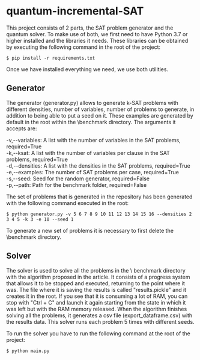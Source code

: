 # quantum-incremental-SAT

This project consists of 2 parts, the SAT problem generator and the quantum solver.
To make use of both, we first need to have Python 3.7 or higher installed and the libraries it needs. These libraries can be obtained by executing the following command in the root of the project:
```console
$ pip install -r requirements.txt
```
Once we have installed everything we need, we use both utilities.

## Generator
The generator (generator.py) allows to generate k-SAT problems with different densities, number of variables, number of problems to generate, in addition to being able to put a seed on it. These examples are generated by default in the root within the \benchmark directory. The arguments it accepts are:

-v,--variables: A list with the number of variables in the SAT problems, required=True \
-k,--ksat: A list with the number of variables per clause in the SAT problems, required=True \
-d,--densities: A list with the densities in the SAT problems, required=True \
-e,--examples: The number of SAT problems per case, required=True \
-s,--seed: Seed for the random generator, required=False \
-p,--path: Path for the benchmark folder, required=False 

The set of problems that is generated in the repository has been generated with the following command executed in the root:

```console
$ python generator.py -v 5 6 7 8 9 10 11 12 13 14 15 16 --densities 2 3 4 5 -k 3 -e 10 --seed 1
```

To generate a new set of problems it is necessary to first delete the \benchmark directory.

## Solver
The solver is used to solve all the problems in the \ benchmark directory with the algorithm proposed in the article. It consists of a progress system that allows it to be stopped and executed, returning to the point where it was. The file where it is saving the results is called "results.pickle" and it creates it in the root. If you see that it is consuming a lot of RAM, you can stop with "Ctrl + C" and launch it again starting from the state in which it was left but with the RAM memory released. When the algorithm finishes solving all the problems, it generates a csv file (export_dataframe.csv) with the results data. This solver runs each problem 5 times with different seeds.

To run the solver you have to run the following command at the root of the project:

```console
$ python main.py
```

